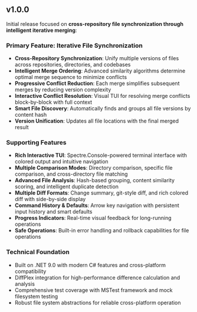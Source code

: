 ## v1.0.0

Initial release focused on **cross-repository file synchronization through intelligent iterative merging**:

### Primary Feature: Iterative File Synchronization

-   **Cross-Repository Synchronization**: Unify multiple versions of files across repositories, directories, and codebases
-   **Intelligent Merge Ordering**: Advanced similarity algorithms determine optimal merge sequence to minimize conflicts
-   **Progressive Conflict Reduction**: Each merge simplifies subsequent merges by reducing version complexity
-   **Interactive Conflict Resolution**: Visual TUI for resolving merge conflicts block-by-block with full context
-   **Smart File Discovery**: Automatically finds and groups all file versions by content hash
-   **Version Unification**: Updates all file locations with the final merged result

### Supporting Features

-   **Rich Interactive TUI**: Spectre.Console-powered terminal interface with colored output and intuitive navigation
-   **Multiple Comparison Modes**: Directory comparison, specific file comparison, and cross-directory file matching
-   **Advanced File Analysis**: Hash-based grouping, content similarity scoring, and intelligent duplicate detection
-   **Multiple Diff Formats**: Change summary, git-style diff, and rich colored diff with side-by-side display
-   **Command History & Defaults**: Arrow key navigation with persistent input history and smart defaults
-   **Progress Indicators**: Real-time visual feedback for long-running operations
-   **Safe Operations**: Built-in error handling and rollback capabilities for file operations

### Technical Foundation

-   Built on .NET 9.0 with modern C# features and cross-platform compatibility
-   DiffPlex integration for high-performance difference calculation and analysis
-   Comprehensive test coverage with MSTest framework and mock filesystem testing
-   Robust file system abstractions for reliable cross-platform operation
